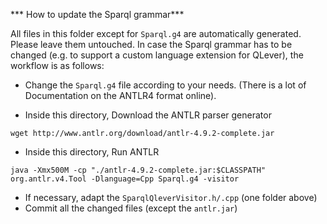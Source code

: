 *** How to update the Sparql grammar***

All files in this folder except for `Sparql.g4` are automatically generated.
Please leave them untouched. In case the Sparql grammar has to be changed (e.g. to support
a custom language extension for QLever),
the workflow is as follows:

* Change the `Sparql.g4` file according to your needs.
  (There is a lot of Documentation on the ANTLR4 format online).
  
* Inside this directory, Download the ANTLR parser generator
```
wget http://www.antlr.org/download/antlr-4.9.2-complete.jar
```
* Inside this directory, Run ANTLR
```
java -Xmx500M -cp "./antlr-4.9.2-complete.jar:$CLASSPATH" org.antlr.v4.Tool -Dlanguage=Cpp Sparql.g4 -visitor
```

* If necessary, adapt the `SparqlQleverVisitor.h/.cpp` (one folder above)
* Commit all the changed files (except the `antlr.jar`)
